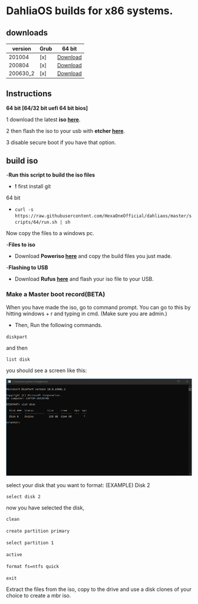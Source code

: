 # DahliaOS builds for x86 systems.

## downloads

| version         | Grub         | 64 bit      |      
| -----------  | -----------  | ----------- | 
| 201004       |  [x]         | [Download](https://github.com/HexaOneOfficial/dahliaos/releases/download/201004/DahliaOS201004.iso)|  
| 200804       |  [x]         | [Download](https://github.com/HexaOneOfficial/dahliaos/releases/download/200804/DahliaOS200804.iso)|  
| 200630_2     |  [x]         | [Download](https://github.com/HexaOneOfficial/dahliaos/releases/download/200630_2/DahliaOS200630_2.iso)    |     

## Instructions

**64 bit [64/32 bit uefi 64 bit bios]**

1 download the latest **iso [here](https://github.com/HexaOneOfficial/dahliaos/releases/download/200804/DahliaOS200804.iso)**. 

2 then flash the iso to your usb with **etcher [here](https://www.balena.io/etcher/)**.

3 disable secure boot if you have that option.

## build iso

-**Run this script to build the iso files**

- **!** first install git

64 bit

- `curl -s https://raw.githubusercontent.com/HexaOneOfficial/dahliaos/master/scripts/64/run.sh | sh` 

Now copy the files to a windows pc.

-**Files to iso** 

- Download **Poweriso [here](https://www.poweriso.com/)** and copy the build files you just made. 

-**Flashing to USB** 

- Download **Rufus [here](https://rufus.ie/)** and flash your iso file to your USB.

### Make a Master boot record(BETA)
When you have made the iso, go to command prompt. You can go to this by hitting windows + r and typing in cmd. (Make sure you are admin.) 

-   Then, Run the following commands.

 `diskpart`

and then

    list disk
you should see a screen like this: 

![cmd](https://github.com/HexaOneOfficial/dahliaos/blob/master/assets/image/cmd/Diskpart_list%20disk.png)
    
select your disk that you want to format:
(EXAMPLE) Disk 2

    select disk 2
   now you have selected the disk,
   

    clean
    
    create partition primary

    select partition 1

    active

    format fs=ntfs quick

    exit

Extract the files from the iso, copy to the drive and use a disk clones of your choice to create a mbr iso.
